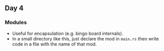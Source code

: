 ## Day 4

### Modules
- Useful for encapsulation (e.g. bingo board internals).
- In a small directory like this, just declare the mod in `main.rs` then write code in a file with the name of that mod.